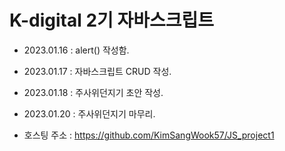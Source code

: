 # K-digital 2기 자바스크립트
+ 2023.01.16 : alert() 작성함.
+ 2023.01.17 : 자바스크립트 CRUD 작성.
+ 2023.01.18 : 주사위던지기 초안 작성.
+ 2023.01.20 : 주사위던지기 마무리.

+ 호스팅 주소 : https://github.com/KimSangWook57/JS_project1
